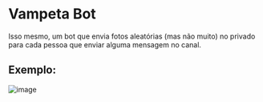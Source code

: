 # Vampeta Bot
Isso mesmo, um bot que envia fotos aleatórias (mas não muito) no privado  para cada pessoa que enviar alguma mensagem no canal.


## Exemplo:


![image](https://user-images.githubusercontent.com/15305115/120129348-2da75f00-c19a-11eb-9392-02a58b01c6ed.png)
